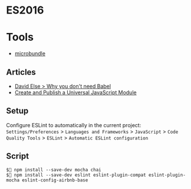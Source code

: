 # ES2016

# Tools

* [microbundle](https://github.com/developit/microbundle)

## Articles

* [David Else > Why you don't need Babel](https://blog.logrocket.com/why-you-dont-need-babel/)
* [Create and Publish a Universal JavaScript Module](https://medium.com/@vbabak/create-and-publish-a-universal-javascript-module-1028bc32ce40)

## Setup

Configure ESLint to automatically in the current project:
`Settings/Preferences` > `Languages and Frameworks` > `JavaScript` >
`Code Quality Tools` > `ESLint` > `Automatic ESLint configuration`

## Script

```
$ npm install --save-dev mocha chai
$ npm install --save-dev eslint eslint-plugin-compat eslint-plugin-mocha eslint-config-airbnb-base
```
